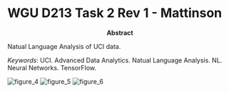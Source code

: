 # WGU D213 Task 2 Rev 1 - Mattinson

<p align="center" ><b>Abstract</b></p>
<p>
Natual Language Analysis of UCI data. 
</p>

<i>Keywords</i>: 
UCI. Advanced Data Analytics. Natual Language Analysis. NL. Neural Networks. TensorFlow.





<img src="figures\fig_4.PNG" alt="figure_4">


<img src="figures\fig_5.PNG" alt="figure_5">

<img src="figures\fig_6.PNG" alt="figure_6">